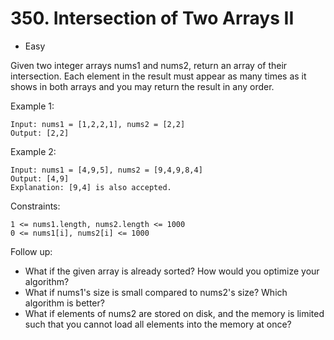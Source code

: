 # 350. Intersection of Two Arrays II
- Easy

Given two integer arrays nums1 and nums2, return an array of their intersection. Each element in the result must appear as many times as it shows in both arrays and you may return the result in any order.


Example 1:

```
Input: nums1 = [1,2,2,1], nums2 = [2,2]
Output: [2,2]
````

Example 2:
```
Input: nums1 = [4,9,5], nums2 = [9,4,9,8,4]
Output: [4,9]
Explanation: [9,4] is also accepted.
```

Constraints:
```
1 <= nums1.length, nums2.length <= 1000
0 <= nums1[i], nums2[i] <= 1000
```

Follow up:

- What if the given array is already sorted? How would you optimize your algorithm?
- What if nums1's size is small compared to nums2's size? Which algorithm is better?
- What if elements of nums2 are stored on disk, and the memory is limited such that you cannot load all elements into the memory at once?